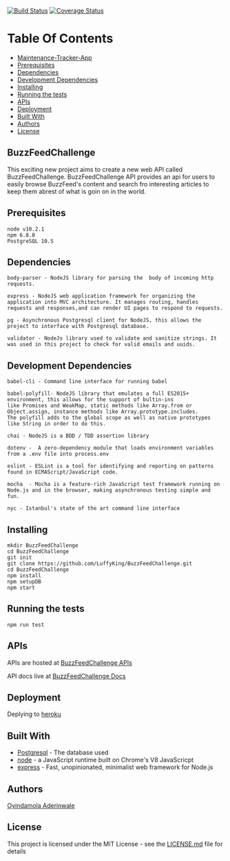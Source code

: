 [![Build Status](https://travis-ci.org/LuffyKing/BuzzFeedChallenge.svg?branch=develop)](https://travis-ci.org/LuffyKing/BuzzFeedChallenge)
[![Coverage Status](https://coveralls.io/repos/github/LuffyKing/BuzzFeedChallenge/badge.svg?branch=master)](https://coveralls.io/github/LuffyKing/BuzzFeedChallenge?branch=master)
# Table Of Contents
  - [Maintenance-Tracker-App](#BuzzFeedChallenge)
  - [Prerequisites](#prerequisites)
  - [Dependencies](#dependencies)
  - [Development Dependencies](#development-dependencies)
  - [Installing](#installing)
  - [Running the tests](#running-the-tests)
  - [APIs](#apis)
  - [Deployment](#deployment)
  - [Built With](#built-with)
  - [Authors](#authors)
  - [License](#license)

## BuzzFeedChallenge
This exciting new project aims to create a new web API called BuzzFeedChallenge. BuzzFeedChallenge API provides an api for users to easily browse BuzzFeed's content and search fro interesting articles to keep them abrest of what is goin on in the world.

## Prerequisites
```
node v10.2.1
npm 6.8.0
PostgreSQL 10.5
```

## Dependencies
```
body-parser - NodeJS library for parsing the  body of incoming http requests.

express - NodeJS web application framework for organizing the application into MVC architecture. It manages routing, handles requests and responses,and can render UI pages to respond to requests.

pg - Asynchronous Postgresql client for NodeJS, this allows the project to interface with Postgresql database.

validator - NodeJs library used to validate and sanitize strings. It was used in this project to check for valid emails and uuids.
```

## Development Dependencies
```
babel-cli - Command line interface for running babel

babel-polyfill- NodeJS library that emulates a full ES2015+ environment, this allows for the support of bultin-ins
like Promises and WeakMap, static methods like Array.from or Object.assign, instance methods like Array.prototype.includes.
The polyfill adds to the global scope as well as native prototypes like String in order to do this.

chai - NodeJS is a BDD / TDD assertion library

dotenv -  A zero-dependency module that loads environment variables from a .env file into process.env

eslint - ESLint is a tool for identifying and reporting on patterns found in ECMAScript/JavaScript code.

mocha  - Mocha is a feature-rich JavaScript test framework running on Node.js and in the browser, making asynchronous testing simple and fun.

nyc - Istanbul's state of the art command line interface
```

## Installing
```
mkdir BuzzFeedChallenge
cd BuzzFeedChallenge
git init
git clone https://github.com/LuffyKing/BuzzFeedChallenge.git
cd BuzzFeedChallenge
npm install
npm setupDB
npm start
```
## Running the tests

```
npm run test
```
## APIs

APIs are hosted at [BuzzFeedChallenge APIs](https://buzzfeedchallenge.herokuapp.com/api/v1)

API docs live at [BuzzFeedChallenge Docs](https://buzzfeedchallenge.herokuapp.com/api/v1/api-docs)

## Deployment

Deplying to [heroku](https://devcenter.heroku.com/articles/getting-started-with-nodejs#deploy-the-app)

## Built With

* [Postgresql](https://www.postgresql.org/) - The database used
* [node](https://nodejs.org/en/) - a JavaScript runtime built on Chrome's V8 JavaScricpt
* [express](https://expressjs.com/) - Fast, unopinionated, minimalist web framework for Node.js

## Authors

[Oyindamola Aderinwale](https://github.com/LuffyKing)

## License

This project is licensed under the MIT License - see the [LICENSE.md](LICENSE.md) file for details
